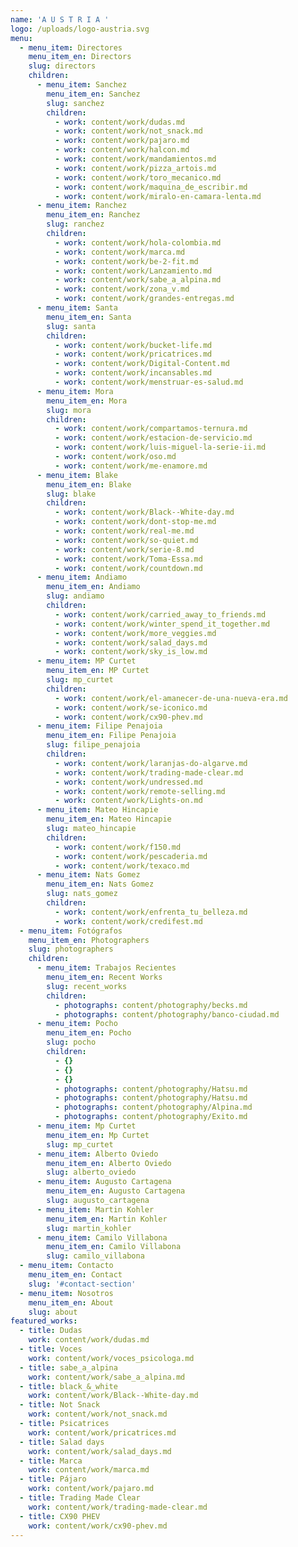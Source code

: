 ```yaml
---
name: 'A U S T R I A '
logo: /uploads/logo-austria.svg
menu:
  - menu_item: Directores
    menu_item_en: Directors
    slug: directors
    children:
      - menu_item: Sanchez
        menu_item_en: Sanchez
        slug: sanchez
        children:
          - work: content/work/dudas.md
          - work: content/work/not_snack.md
          - work: content/work/pajaro.md
          - work: content/work/halcon.md
          - work: content/work/mandamientos.md
          - work: content/work/pizza_artois.md
          - work: content/work/toro_mecanico.md
          - work: content/work/maquina_de_escribir.md
          - work: content/work/miralo-en-camara-lenta.md
      - menu_item: Ranchez
        menu_item_en: Ranchez
        slug: ranchez
        children:
          - work: content/work/hola-colombia.md
          - work: content/work/marca.md
          - work: content/work/be-2-fit.md
          - work: content/work/Lanzamiento.md
          - work: content/work/sabe_a_alpina.md
          - work: content/work/zona_v.md
          - work: content/work/grandes-entregas.md
      - menu_item: Santa
        menu_item_en: Santa
        slug: santa
        children:
          - work: content/work/bucket-life.md
          - work: content/work/pricatrices.md
          - work: content/work/Digital-Content.md
          - work: content/work/incansables.md
          - work: content/work/menstruar-es-salud.md
      - menu_item: Mora
        menu_item_en: Mora
        slug: mora
        children:
          - work: content/work/compartamos-ternura.md
          - work: content/work/estacion-de-servicio.md
          - work: content/work/luis-miguel-la-serie-ii.md
          - work: content/work/oso.md
          - work: content/work/me-enamore.md
      - menu_item: Blake
        menu_item_en: Blake
        slug: blake
        children:
          - work: content/work/Black--White-day.md
          - work: content/work/dont-stop-me.md
          - work: content/work/real-me.md
          - work: content/work/so-quiet.md
          - work: content/work/serie-8.md
          - work: content/work/Toma-Essa.md
          - work: content/work/countdown.md
      - menu_item: Andiamo
        menu_item_en: Andiamo
        slug: andiamo
        children:
          - work: content/work/carried_away_to_friends.md
          - work: content/work/winter_spend_it_together.md
          - work: content/work/more_veggies.md
          - work: content/work/salad_days.md
          - work: content/work/sky_is_low.md
      - menu_item: MP Curtet
        menu_item_en: MP Curtet
        slug: mp_curtet
        children:
          - work: content/work/el-amanecer-de-una-nueva-era.md
          - work: content/work/se-iconico.md
          - work: content/work/cx90-phev.md
      - menu_item: Filipe Penajoia
        menu_item_en: Filipe Penajoia
        slug: filipe_penajoia
        children:
          - work: content/work/laranjas-do-algarve.md
          - work: content/work/trading-made-clear.md
          - work: content/work/undressed.md
          - work: content/work/remote-selling.md
          - work: content/work/Lights-on.md
      - menu_item: Mateo Hincapie
        menu_item_en: Mateo Hincapie
        slug: mateo_hincapie
        children:
          - work: content/work/f150.md
          - work: content/work/pescaderia.md
          - work: content/work/texaco.md
      - menu_item: Nats Gomez
        menu_item_en: Nats Gomez
        slug: nats_gomez
        children:
          - work: content/work/enfrenta_tu_belleza.md
          - work: content/work/credifest.md
  - menu_item: Fotógrafos
    menu_item_en: Photographers
    slug: photographers
    children:
      - menu_item: Trabajos Recientes
        menu_item_en: Recent Works
        slug: recent_works
        children:
          - photographs: content/photography/becks.md
          - photographs: content/photography/banco-ciudad.md
      - menu_item: Pocho
        menu_item_en: Pocho
        slug: pocho
        children:
          - {}
          - {}
          - {}
          - photographs: content/photography/Hatsu.md
          - photographs: content/photography/Hatsu.md
          - photographs: content/photography/Alpina.md
          - photographs: content/photography/Exito.md
      - menu_item: Mp Curtet
        menu_item_en: Mp Curtet
        slug: mp_curtet
      - menu_item: Alberto Oviedo
        menu_item_en: Alberto Oviedo
        slug: alberto_oviedo
      - menu_item: Augusto Cartagena
        menu_item_en: Augusto Cartagena
        slug: augusto_cartagena
      - menu_item: Martin Kohler
        menu_item_en: Martin Kohler
        slug: martin_kohler
      - menu_item: Camilo Villabona
        menu_item_en: Camilo Villabona
        slug: camilo_villabona
  - menu_item: Contacto
    menu_item_en: Contact
    slug: '#contact-section'
  - menu_item: Nosotros
    menu_item_en: About
    slug: about
featured_works:
  - title: Dudas
    work: content/work/dudas.md
  - title: Voces
    work: content/work/voces_psicologa.md
  - title: sabe_a_alpina
    work: content/work/sabe_a_alpina.md
  - title: black_&_white
    work: content/work/Black--White-day.md
  - title: Not Snack
    work: content/work/not_snack.md
  - title: Psicatrices
    work: content/work/pricatrices.md
  - title: Salad days
    work: content/work/salad_days.md
  - title: Marca
    work: content/work/marca.md
  - title: Pájaro
    work: content/work/pajaro.md
  - title: Trading Made Clear
    work: content/work/trading-made-clear.md
  - title: CX90 PHEV
    work: content/work/cx90-phev.md
---
```


